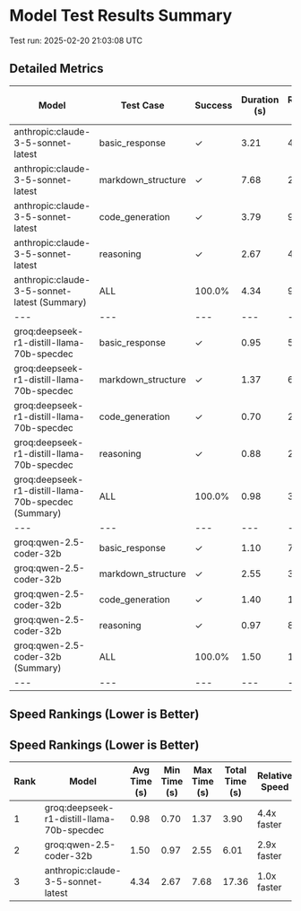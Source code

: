 # Model Test Results Summary

Test run: 2025-02-20 21:03:08 UTC

## Detailed Metrics

| Model | Test Case | Success | Duration (s) | Response Length | Has Headers | Has Lists | Has Code Blocks |
|---|---|---|---|---|---|---|---|
| anthropic:claude-3-5-sonnet-latest | basic_response | ✓ | 3.21 | 424 | ✗ | ✓ | ✗ |
| anthropic:claude-3-5-sonnet-latest | markdown_structure | ✓ | 7.68 | 2077 | ✓ | ✓ | ✓ |
| anthropic:claude-3-5-sonnet-latest | code_generation | ✓ | 3.79 | 961 | ✓ | ✓ | ✓ |
| anthropic:claude-3-5-sonnet-latest | reasoning | ✓ | 2.67 | 433 | ✓ | ✓ | ✗ |
| anthropic:claude-3-5-sonnet-latest (Summary) | ALL | 100.0% | 4.34 | 974 | - | - | - |
|---|---|---|---|---|---|---|---|
| groq:deepseek-r1-distill-llama-70b-specdec | basic_response | ✓ | 0.95 | 561 | ✗ | ✓ | ✗ |
| groq:deepseek-r1-distill-llama-70b-specdec | markdown_structure | ✓ | 1.37 | 6592 | ✓ | ✓ | ✓ |
| groq:deepseek-r1-distill-llama-70b-specdec | code_generation | ✓ | 0.70 | 2460 | ✓ | ✓ | ✓ |
| groq:deepseek-r1-distill-llama-70b-specdec | reasoning | ✓ | 0.88 | 2770 | ✗ | ✓ | ✗ |
| groq:deepseek-r1-distill-llama-70b-specdec (Summary) | ALL | 100.0% | 0.98 | 3096 | - | - | - |
|---|---|---|---|---|---|---|---|
| groq:qwen-2.5-coder-32b | basic_response | ✓ | 1.10 | 759 | ✓ | ✓ | ✓ |
| groq:qwen-2.5-coder-32b | markdown_structure | ✓ | 2.55 | 3698 | ✓ | ✓ | ✓ |
| groq:qwen-2.5-coder-32b | code_generation | ✓ | 1.40 | 1846 | ✓ | ✓ | ✓ |
| groq:qwen-2.5-coder-32b | reasoning | ✓ | 0.97 | 822 | ✓ | ✓ | ✗ |
| groq:qwen-2.5-coder-32b (Summary) | ALL | 100.0% | 1.50 | 1781 | - | - | - |
|---|---|---|---|---|---|---|---|

## Speed Rankings (Lower is Better)


## Speed Rankings (Lower is Better)
| Rank | Model | Avg Time (s) | Min Time (s) | Max Time (s) | Total Time (s) | Relative Speed |
|---|---|---|---|---|---|---|
| 1 | groq:deepseek-r1-distill-llama-70b-specdec | 0.98 | 0.70 | 1.37 | 3.90 | 4.4x faster |
| 2 | groq:qwen-2.5-coder-32b | 1.50 | 0.97 | 2.55 | 6.01 | 2.9x faster |
| 3 | anthropic:claude-3-5-sonnet-latest | 4.34 | 2.67 | 7.68 | 17.36 | 1.0x faster |